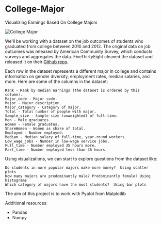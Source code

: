 # College-Major
Visualizing Earnings Based On College Majors

![College Major](https://github.com/sandramalaquias/College-Major/blob/master/colleg.jpege)

We'll be working with a dataset on the job outcomes of students who graduated from college between 2010 and 2012. The original data on job outcomes was released by American Community Survey, which conducts surveys and aggregates the data. FiveThirtyEight cleaned the dataset and released it on their [Github repo](https://github.com/fivethirtyeight/data/tree/master/college-majors).

Each row in the dataset represents a different major in college and contains information on gender diversity, employment rates, median salaries, and more. Here are some of the columns in the dataset:

    Rank - Rank by median earnings (the dataset is ordered by this column).
    Major_code - Major code.
    Major - Major description.
    Major_category - Category of major.
    Total - Total number of people with major.
    Sample_size - Sample size (unweighted) of full-time.
    Men - Male graduates.
    Women - Female graduates.
    ShareWomen - Women as share of total.
    Employed - Number employed.
    Median - Median salary of full-time, year-round workers.
    Low_wage_jobs - Number in low-wage service jobs.
    Full_time - Number employed 35 hours more.
    Part_time - Number employed less than 35 hours.
    
Using visualizations, we can start to explore questions from the dataset like:
    
    Do students in more popular majors make more money?  Using scatter plots
    How many majors are predominantly male? Predominantly female? Using histograms
    Which category of majors have the most students?  Using bar plots
        
The aim of this project is to work with Pyplot from Matplotlib

Additional resources:
  * Pandas
  * Numpy
  
  
        



